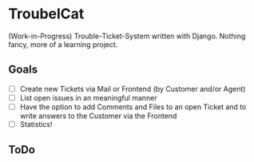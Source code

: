 # TroubelCat

(Work-in-Progress) Trouble-Ticket-System written with Django. Nothing fancy, more of a learning project.

## Goals
- [ ] Create new Tickets via Mail or Frontend (by Customer and/or Agent)
- [ ] List open issues in an meaningful manner
- [ ] Have the option to add Comments and Files to an open Ticket and to write answers to the Customer via the Frontend
- [ ] Statistics!

## ToDo

